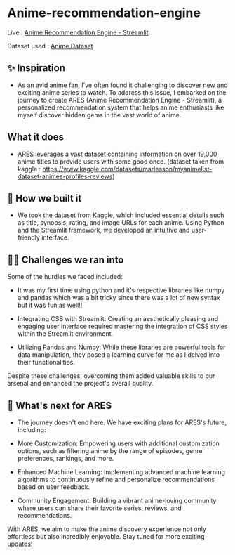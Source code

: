 # Anime-recommendation-engine
Live : [Anime Recommendation Engine - Streamlit](https://anime-recommendation-engine-jdjk5ae6vmxuoo5oruca7q.streamlit.app/)

Dataset used : [Anime Dataset](https://www.kaggle.com/datasets/marlesson/myanimelist-dataset-animes-profiles-reviews)

## ✨ Inspiration
- As an avid anime fan, I've often found it challenging to discover new and exciting anime series to watch. To address this issue, I embarked on the journey to create ARES (Anime Recommendation Engine - Streamlit), a personalized recommendation system that helps anime enthusiasts like myself discover hidden gems in the vast world of anime.

## What it does
- ARES leverages a vast dataset containing information on over 19,000 anime titles to provide users with some good once. (dataset taken from kaggle : https://www.kaggle.com/datasets/marlesson/myanimelist-dataset-animes-profiles-reviews)

## 🚀  How we built it
- We took the dataset from Kaggle, which included essential details such as title, synopsis, rating, and image URLs for each anime. Using Python and the Streamlit framework, we developed an intuitive and user-friendly interface. 

## 👨‍💻 Challenges we ran into
Some of the hurdles we faced included:
- It was my first time using python and it's respective libraries like numpy and pandas which was a bit tricky since there was a lot of new syntax but it was fun as well!!

- Integrating CSS with Streamlit: Creating an aesthetically pleasing and engaging user interface required mastering the integration of CSS styles within the Streamlit environment.

- Utilizing Pandas and Numpy: While these libraries are powerful tools for data manipulation, they posed a learning curve for me as I delved into their functionalities.

Despite these challenges, overcoming them added valuable skills to our arsenal and enhanced the project's overall quality.

## 🎯 What's next for ARES
- The journey doesn't end here. We have exciting plans for ARES's future, including:

- More Customization: Empowering users with additional customization options, such as filtering anime by the range of episodes, genre preferences, rankings, and more.

- Enhanced Machine Learning: Implementing advanced machine learning algorithms to continuously refine and personalize recommendations based on user feedback.

- Community Engagement: Building a vibrant anime-loving community where users can share their favorite series, reviews, and recommendations.

With ARES, we aim to make the anime discovery experience not only effortless but also incredibly enjoyable. Stay tuned for more exciting updates!
